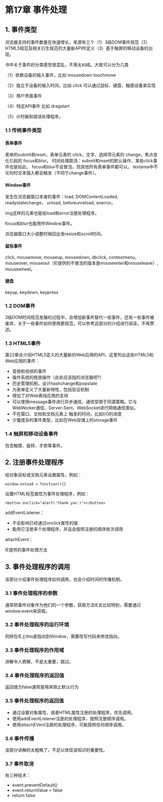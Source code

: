 # 第17章 事件处理


## 1. 事件类型

浏览器支持的事件数量在快速增长，来源有三个（1）3级DOM事件规范（2）HTML5规范及相关衍生规范的大量新API所定义（3）基于触屏的移动设备的出现。

书中关于事件的分类感觉很混乱，不用太纠结。大致可以分为几类

（1）依赖设备的输入事件，比如 mousedown touchmove

（2）独立于设备的输入时间，比如 click 可以通过鼠标、键盘、触感设备来实现

（3）用户界面事件

（4）特定API事件 比如 dragstart

（5）计时器和错误处理程序。

### 1.1 传统事件类型

#### 表单事件

表单的submit和reset，表单元素的 click，文字、选择项元素的 change，焦点变化引起的 focus和blur。
时间处理取消：submit和reset的默认操作，某些click事件也是如此。
focus和blur不会冒泡，但其他所有表单事件都可以。
textarea中不论何时文本插入都会触发（不同于change事件）。

#### Window事件

发生在浏览器窗口本身的事件：load, DOMContentLoaded, readystatechange， unload, beforeunreload, onerror。

img这样的元素也能给load和error注册处理程序。

focus和blur也能用作Window事件。

浏览器窗口大小调整时候回出发resize和scroll时间。

#### 鼠标事件

click, mousemove, mouseup, mousedown, dbclick, contextmenu, mouseover, mouseout（IE提供的不冒泡的版本是mouseenter和mouseleave）, mousewheel。

#### 键盘

keyup, keydown, keypress


### 1.2 DOM事件

3级DOM时间规范发展的过程中，会增加新事件替代一些事件，还有一些事件被废弃，关于一些事件如何使用更规范，可以参考这部分的介绍进行阅读，不再赘述。

### 1.3 HTML5事件

第22章会介绍HTML5定义的大量新的Web应用的API，这里列出这些HTML5和Web应用的事件：

- 音频和视频的事件
- 操作系统的拖放操作（此处应该指的浏览器吧?）
- 历史管理机制，设计hashchange和popstate
- 为表单定义了大量新特性，包括验证机制
- 增加了对Web离线应用的支持
- 可以使用message事件进行异步通信，通信受限于同源策略。它与WebWorker通信、Server-Sent、WebSocket进行网络通信类似。
- 不在窗口、文档和文档元素上 触发的时间，比如I/O的进度
- 少量庞杂的事件类型，比如在Web存储上的storage事件

### 1.4 触屏和移动设备事件

包含触摸、旋转、手势等事件。

## 2. 注册事件处理程序

给对象目标或文档元素设置属性，例如：

```
window.onload = function(){}
```

设置HTML标签属性为事件处理程序，例如：
```
<button onclick="alert('thank you')"></button>
```

addEventListener：

- 不会影响已经通过onclick属性的值
- 能用它注册多个处理程序，并且会按照注册的顺序依次调用

attachEvent：

IE提供的事件处理方法


## 3. 事件处理程序的调用

该部分介绍事件处理程序如何调用，也会介绍时间的传播机制。

### 3.1 事件处理程序的参数

通常把事件对象作为他们的一个参数，获取方法IE会比较特别，需要通过window.event来获取。

### 3.2 事件处理程序的运行环境

同样在IE上this是指向到Window，需要改写代码来修改指向。

### 3.3 事件处理程序的作用域

讲解令人费解，不是太重要，跳过。

### 3.4 事件处理程序的返回值

返回值为false通常是用来阻止默认行为

### 3.5 事件处理程序的返回值

- 通过设置对象属性、或者HTML属性注册的处理程序，优先调用。
- 使用addEventListener注册的处理程序，按照注册顺序调用。
- 使用attachEVent注册的处理程序，可能按照任何顺序调用。

### 3.6 事件传播

该部分讲解的太粗略了，不足以体现该知识的重要性。

### 3.7 事件取消

有三种技术：

- event.preventDefault()
- event.returnValue = false
- return false

